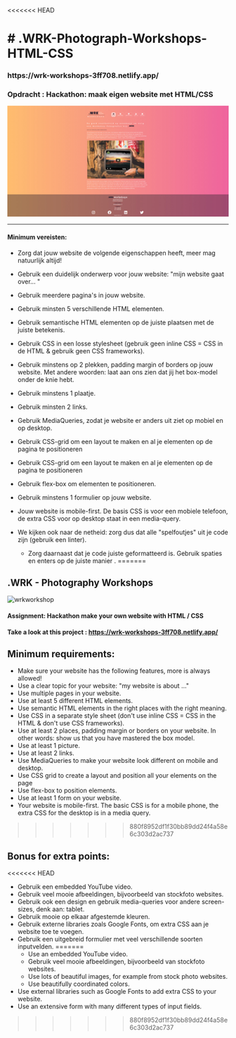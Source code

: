 <<<<<<< HEAD
<h1># .WRK-Photograph-Workshops-HTML-CSS</h1>

<h3>https://wrk-workshops-3ff708.netlify.app/</h3>

<h3>Opdracht : Hackathon: maak eigen website met HTML/CSS </h3>
<img src="./readme/wrk_foto.jpg"></img>
<hr>

<h4>Minimum vereisten:<br></h4>

- Zorg dat jouw website de volgende eigenschappen heeft, meer mag natuurlijk altijd!
- Gebruik een duidelijk onderwerp voor jouw website: "mijn website gaat over... "
- Gebruik meerdere pagina's in jouw website.
- Gebruik minsten 5 verschillende HTML elementen.
- Gebruik semantische HTML elementen op de juiste plaatsen met de juiste betekenis.
- Gebruik CSS in een losse stylesheet (gebruik geen inline CSS = CSS in de HTML & gebruik geen CSS frameworks).
- Gebruik minstens op 2 plekken, padding margin of borders op jouw website. Met andere woorden: laat aan ons zien dat jij het box-model onder de knie hebt.
- Gebruik minstens 1 plaatje.
- Gebruik minsten 2 links.
- Gebruik MediaQueries, zodat je website er anders uit ziet op mobiel en op desktop.
- Gebruik CSS-grid om een layout te maken en al je elementen op de pagina te positioneren
- Gebruik CSS-grid om een layout te maken en al je elementen op de pagina te positioneren
- Gebruik flex-box om elementen te positioneren.
- Gebruik minstens 1 formulier op jouw website.
- Jouw website is mobile-first. De basis CSS is voor een mobiele telefoon, de extra CSS voor op desktop staat in een media-query.

- We kijken ook naar de netheid: zorg dus dat alle "spelfoutjes" uit je code zijn (gebruik een linter).
     - Zorg daarnaast dat je code juiste geformatteerd is. Gebruik spaties en enters op de juiste manier .
=======
## .WRK - Photography Workshops
![wrkworkshop](https://user-images.githubusercontent.com/72910410/110693004-42053c80-81e7-11eb-82d7-ce53b4675d12.jpg)

  #### **Assignment: Hackathon make your own website with HTML / CSS**
  #### **Take a look at this project : https://wrk-workshops-3ff708.netlify.app/**
 




## Minimum requirements:

  - Make sure your website has the following features, more is always allowed!
  - Use a clear topic for your website: "my website is about ..."
  - Use multiple pages in your website.
  - Use at least 5 different HTML elements.
  - Use semantic HTML elements in the right places with the right meaning.
  - Use CSS in a separate style sheet (don't use inline CSS = CSS in the HTML & don't use CSS frameworks).
  - Use at least 2 places, padding margin or borders on your website. In other words: show us that you have mastered the box model.
  - Use at least 1 picture.
  - Use at least 2 links.
  - Use MediaQueries to make your website look different on mobile and desktop.
  - Use CSS grid to create a layout and position all your elements on the page
 - Use flex-box to position elements.
  - Use at least 1 form on your website.
 - Your website is mobile-first. The basic CSS is for a mobile phone, the extra CSS for the desktop is in a media query.
  
>>>>>>> 880f8952df1f30bb89dd24f4a58e6c303d2ac737

## Bonus for extra points:

<<<<<<< HEAD
- Gebruik een embedded YouTube video.
- Gebruik veel mooie afbeeldingen, bijvoorbeeld van stockfoto websites.
- Gebruik ook een design en gebruik media-queries voor andere screen-sizes, denk aan: tablet.
- Gebruik mooie op elkaar afgestemde kleuren.
- Gebruik externe libraries zoals Google Fonts, om extra CSS aan je website toe te voegen.
- Gebruik een uitgebreid formulier met veel verschillende soorten inputvelden.
=======
  - Use an embedded YouTube video.
  - Gebruik veel mooie afbeeldingen, bijvoorbeeld van stockfoto websites.
  - Use lots of beautiful images, for example from stock photo websites.
  - Use beautifully coordinated colors.
 - Use external libraries such as Google Fonts to add extra CSS to your website.
- Use an extensive form with many different types of input fields.








>>>>>>> 880f8952df1f30bb89dd24f4a58e6c303d2ac737
